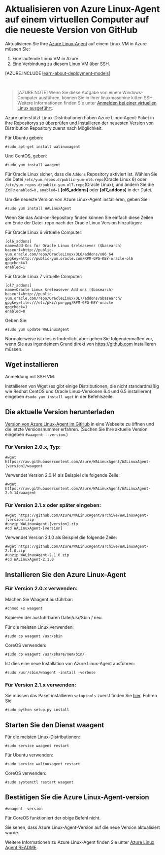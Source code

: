 <properties
    pageTitle="Aktualisieren Sie den Azure Linux-Agent von GitHub | Microsoft Azure"
    description="Erfahren Sie, wie das Update Azure Linux-Agent für Ihre Linux VM in Azure die Lateset Version von Github"
    services="virtual-machines-linux"
    documentationCenter=""
    authors="SuperScottz"
    manager="timlt"
    editor=""
    tags="azure-resource-manager,azure-service-management"/>

<tags
    ms.service="virtual-machines-linux"
    ms.workload="infrastructure-services"
    ms.tgt_pltfrm="vm-linux"
    ms.devlang="na"
    ms.topic="article"
    ms.date="12/14/2015"
    ms.author="mingzhan"/>


# <a name="how-to-update-the-azure-linux-agent-on-a-vm-to-the-latest-version-from-github"></a>Aktualisieren von Azure Linux-Agent auf einem virtuellen Computer auf die neueste Version von GitHub

Aktualisieren Sie Ihre [Azure Linux-Agent](https://github.com/Azure/WALinuxAgent) auf einem Linux VM in Azure müssen Sie:

1. Eine laufende Linux VM in Azure.
2. Eine Verbindung zu diesem Linux VM über SSH.

[AZURE.INCLUDE [learn-about-deployment-models](../../includes/learn-about-deployment-models-both-include.md)]

<br>

> [AZURE.NOTE] Wenn Sie diese Aufgabe von einem Windows-Computer ausführen, können Sie in Ihrer linuxmaschine kitten SSH. Weitere Informationen finden Sie unter [Anmelden bei einer virtuellen Linux ausgeführt](virtual-machines-linux-mac-create-ssh-keys.md).

Azure unterstützt Linux-Distributionen haben Azure Linux-Agent-Paket in ihre Repositorys so überprüfen und Installieren der neuesten Version von Distribution Repository zuerst nach Möglichkeit.  

Für Ubuntu geben:

    #sudo apt-get install walinuxagent

Und CentOS, geben:

    #sudo yum install waagent


Für Oracle Linux sicher, dass die `Addons` Repository aktiviert ist. Wählen Sie die Datei `/etc/yum.repos.d/public-yum-ol6.repo`(Oracle Linux 6) oder `/etc/yum.repos.d/public-yum-ol7.repo`(Oracle Linux), und ändern Sie die Zeile `enabled=0` , `enabled=1` **[ol6_addons]** oder **[ol7_addons]** in der Datei.

Um die neueste Version von Azure Linux-Agent installieren, geben Sie:


    #sudo yum install WALinuxAgent

Wenn Sie das Add-on-Repository finden können Sie einfach diese Zeilen am Ende der Datei .repo nach der Oracle Linux Version hinzufügen:

Für Oracle Linux 6 virtuelle Computer:

    [ol6_addons]
    name=Add-Ons for Oracle Linux $releasever ($basearch)
    baseurl=http://public-yum.oracle.com/repo/OracleLinux/OL6/addons/x86_64
    gpgkey=http://public-yum.oracle.com/RPM-GPG-KEY-oracle-ol6
    gpgcheck=1
    enabled=1

Für Oracle Linux 7 virtuelle Computer:

    [ol7_addons]
    name=Oracle Linux $releasever Add ons ($basearch)
    baseurl=http://public-yum.oracle.com/repo/OracleLinux/OL7/addons/$basearch/
    gpgkey=file:///etc/pki/rpm-gpg/RPM-GPG-KEY-oracle
    gpgcheck=1
    enabled=0

Geben Sie:

    #sudo yum update WALinuxAgent

Normalerweise ist dies erforderlich, aber gehen Sie folgendermaßen vor, wenn Sie aus irgendeinem Grund direkt von https://github.com installieren müssen.


## <a name="install-wget"></a>Wget installieren

Anmeldung mit SSH VM.

Installieren von Wget (es gibt einige Distributionen, die nicht standardmäßig wie Redhat CentOS und Oracle Linux-Versionen 6.4 und 6.5 installieren) eingeben `#sudo yum install wget` in der Befehlszeile.


## <a name="download-the-latest-version"></a>Die aktuelle Version herunterladen

[Version von Azure Linux-Agent im GitHub](https://github.com/Azure/WALinuxAgent/releases) in eine Webseite zu öffnen und die letzte Versionsnummer erfahren. (Suchen Sie Ihre aktuelle Version eingeben `#waagent --version`.)

### <a name="for-version-20x-type"></a>Für Version 2.0.x, Typ:

    #wget https://raw.githubusercontent.com/Azure/WALinuxAgent/WALinuxAgent-[version]/waagent  

   Verwendet Version 2.0.14 als Beispiel die folgende Zeile:

    #wget https://raw.githubusercontent.com/Azure/WALinuxAgent/WALinuxAgent-2.0.14/waagent  

### <a name="for-version-21x-or-later-type"></a>Für Version 2.1.x oder später eingeben:

    #wget https://github.com/Azure/WALinuxAgent/archive/WALinuxAgent-[version].zip
    #unzip WALinuxAgent-[version].zip
    #cd WALinuxAgent-[version]

   Verwendet Version 2.1.0 als Beispiel die folgende Zeile:

    #wget https://github.com/Azure/WALinuxAgent/archive/WALinuxAgent-2.1.0.zip
    #unzip WALinuxAgent-2.1.0.zip  
    #cd WALinuxAgent-2.1.0

## <a name="install-the-azure-linux-agent"></a>Installieren Sie den Azure Linux-Agent

### <a name="for-version-20x-use"></a>Für Version 2.0.x verwenden:

 Machen Sie Waagent ausführbar:

    #chmod +x waagent

 Kopieren der ausführbaren Datei/usr/Sbin / neu.

  Für die meisten Linux verwenden:

    #sudo cp waagent /usr/sbin

  CoreOS verwenden:

    #sudo cp waagent /usr/share/oem/bin/

  Ist dies eine neue Installation von Azure Linux-Agent ausführen:
 
    #sudo /usr/sbin/waagent -install -verbose

### <a name="for-version-21x-use"></a>Für Version 2.1.x verwenden:

Sie müssen das Paket installieren `setuptools` zuerst finden Sie [hier](https://pypi.python.org/pypi/setuptools). Führen Sie

    #sudo python setup.py install

## <a name="restart-the-waagent-service"></a>Starten Sie den Dienst waagent

Für die meisten Linux-Distributionen:

    #sudo service waagent restart

Für Ubuntu verwenden:

    #sudo service walinuxagent restart

CoreOS verwenden:

    #sudo systemctl restart waagent

## <a name="confirm-the-azure-linux-agent-version"></a>Bestätigen Sie die Azure Linux-Agent-version

    #waagent -version

Für CoreOS funktioniert der obige Befehl nicht.

Sie sehen, dass Azure Linux-Agent-Version auf die neue Version aktualisiert wurde.

Weitere Informationen zu Azure Linux-Agent finden Sie unter [Azure Linux Agent README](https://github.com/Azure/WALinuxAgent).
